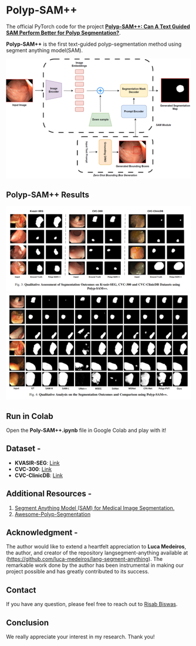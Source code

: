 # Polyp-SAM++
The official PyTorch code for the project [**Polyp-SAM++: Can A Text Guided SAM Perform Better for Polyp Segmentation?**](https://doi.org/10.48550/arXiv.2308.06623). 

**Polyp-SAM++** is the first text-guided polyp-segmentation method using segment anything model(SAM).

![alt text](Arch_Polyp-SAM++.png?raw=true)

## Polyp-SAM++ Results 
![alt text](Polyp-SAM_Results_1.png?raw=true)
![alt text](Polyp-SAM_Results_2.png?raw=true)

## Run in Colab
Open the **Poly-SAM++.ipynb** file in Google Colab and play with it!

## Dataset -
* **KVASIR-SEG**: [Link](https://datasets.simula.no/kvasir-seg/) 
* **CVC-300**: [Link](https://figshare.com/articles/figure/Polyp_DataSet_zip/21221579)
* **CVC-ClinicDB**: [Link](https://polyp.grand-challenge.org/CVCClinicDB/)

## Additional Resources - 
1. [Segment Anything Model (SAM) for Medical Image Segmentation.](https://github.com/YichiZhang98/SAM4MIS)
2. [Awesome-Polyp-Segmentation](https://github.com/taozh2017/Awesome-Polyp-Segmentation)

## Acknowledgment - 
The author would like to extend a heartfelt appreciation to **Luca Medeiros**, the author, and creator of the repository langsegment-anything available at (https://github.com/luca-medeiros/lang-segment-anything). The remarkable work done by the author
has been instrumental in making our project possible and has greatly contributed to its success.

## Contact 
If you have any question, please feel free to reach out to <a href="mailto:risabbiswas19@gmail.com" target="_blank">Risab Biswas</a>.

## Conclusion
We really appreciate your interest in my research. Thank you! 






